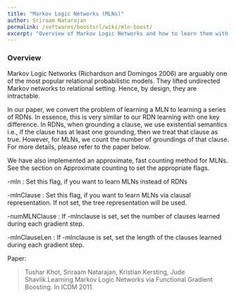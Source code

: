 ```yaml
---
title: "Markov Logic Networks (MLNs)"
author: Sriraam Natarajan
permalink: /softwares/boostsrl/wiki/mln-boost/
excerpt: "Overview of Markov Logic Networks and how to learn them with BoostSRL."
---
```


### Overview

Markov Logic Networks (Richardson and Domingos 2006) are arguably one of the most popular relational probabilistic models. They lifted undirected Markov networks to relational setting. Hence, by design, they are intractable.

In our paper, we convert the problem of learning a MLN to learning a series of RDNs. In essence, this is very similar to our RDN learning with one key difference. In RDNs, when grounding a clause, we use existential semantics i.e., if the clause has at least one grounding, then we treat that clause as true. However, for MLNs, we count the number of groundings of that clause. For more details, please refer to the paper below.

We have also implemented an approximate, fast counting method for MLNs. See the section on Approximate counting to set the appropriate flags.

-mln : Set this flag, if you want to learn MLNs instead of RDNs 

-mlnClause : Set this flag, if you want to learn MLNs via clausal representation. If not set, the tree representation will be used. 

-numMLNClause : If -mlnclause is set, set the number of clauses learned during each gradient step. 

-mlnClauseLen : If -mlnclause is set, set the length of the clauses learned during each gradient step. 



Paper:

> Tushar Khot, Sriraam Natarajan, Kristian Kersting, Jude Shavlik.Learning Markov Logic Networks via Functional Gradient Boosting. In ICDM 2011. 
